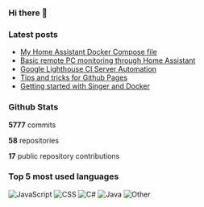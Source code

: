 ### Hi there 👋

### Latest posts
<!-- BLOGPOSTS:START -->
- [My Home Assistant Docker Compose file](https://dkdevelopment.net/my-home-assistant-docker-compose//)
- [Basic remote PC monitoring through Home Assistant](https://dkdevelopment.net/home-assistant-basic-pc-monitoring//)
- [Google Lighthouse CI Server Automation](https://dkdevelopment.net/lighthouse-ci-server-automation//)
- [Tips and tricks for Github Pages](https://dkdevelopment.net/tips-and-tricks-for-github-pages//)
- [Getting started with Singer and Docker](https://dkdevelopment.net/2020/06/14/singer-io-with-docker//)
<!-- BLOGPOSTS:END -->

### Github Stats

**5777** commits

**58** repositories

**17** public repository contributions

### Top 5 most used languages

![JavaScript](https://img.shields.io/static/v1?style=flat-square&label=%E2%A0%80&color=555&labelColor=%23f1e05a&message=JavaScript%EF%B8%B168.6%25)
![CSS](https://img.shields.io/static/v1?style=flat-square&label=%E2%A0%80&color=555&labelColor=%23563d7c&message=CSS%EF%B8%B19.4%25)
![C#](https://img.shields.io/static/v1?style=flat-square&label=%E2%A0%80&color=555&labelColor=%23178600&message=C%23%EF%B8%B18%25)
![Java](https://img.shields.io/static/v1?style=flat-square&label=%E2%A0%80&color=555&labelColor=%23b07219&message=Java%EF%B8%B14.9%25)
![Other](https://img.shields.io/static/v1?style=flat-square&label=%E2%A0%80&color=555&labelColor=%23ededed&message=Other%EF%B8%B18.8%25)
